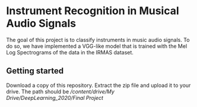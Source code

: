 # Instrument Recognition in Musical Audio Signals 
The goal of this project is to classify instruments in music audio signals. To do so, we have implemented a VGG-like model that is trained with the Mel Log Spectrograms of the data in the IRMAS dataset.

## Getting started
Download a copy of this repository. Extract the zip file and upload it to your drive. The path should be */content/drive/My Drive/DeepLearning_2020/Final Project*




